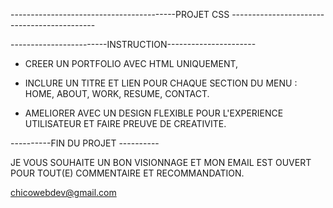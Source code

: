 -----------------------------------------PROJET CSS --------------------------------------------

------------------------INSTRUCTION----------------------

- CREER UN PORTFOLIO AVEC HTML UNIQUEMENT,
 

- INCLURE UN TITRE ET LIEN POUR CHAQUE SECTION DU MENU : HOME, ABOUT, WORK, RESUME, CONTACT.

- AMELIORER AVEC UN DESIGN FLEXIBLE POUR L'EXPERIENCE UTILISATEUR ET FAIRE PREUVE DE CREATIVITE.


----------FIN DU PROJET ----------


JE VOUS SOUHAITE UN BON VISIONNAGE ET MON EMAIL EST OUVERT POUR TOUT(E) COMMENTAIRE ET RECOMMANDATION.

<a href="mailto">chicowebdev@gmail.com<a>



